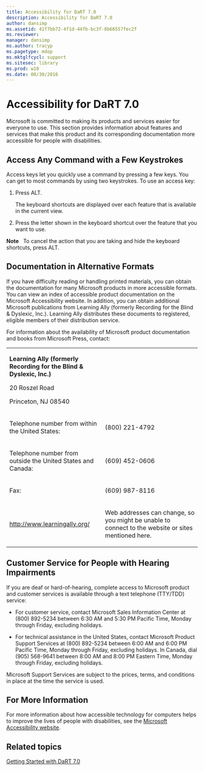 ```yaml
---
title: Accessibility for DaRT 7.0
description: Accessibility for DaRT 7.0
author: dansimp
ms.assetid: 41f7bb72-4f1d-44fb-bc3f-8b66557fec2f
ms.reviewer: 
manager: dansimp
ms.author: tracyp
ms.pagetype: mdop
ms.mktglfcycl: support
ms.sitesec: library
ms.prod: w10
ms.date: 08/30/2016
---
```



# Accessibility for DaRT 7.0


Microsoft is committed to making its products and services easier for everyone to use. This section provides information about features and services that make this product and its corresponding documentation more accessible for people with disabilities.

## Access Any Command with a Few Keystrokes


Access keys let you quickly use a command by pressing a few keys. You can get to most commands by using two keystrokes. To use an access key:

1.  Press ALT.

    The keyboard shortcuts are displayed over each feature that is available in the current view.

2.  Press the letter shown in the keyboard shortcut over the feature that you want to use.

**Note**  
To cancel the action that you are taking and hide the keyboard shortcuts, press ALT.

 

## Documentation in Alternative Formats


If you have difficulty reading or handling printed materials, you can obtain the documentation for many Microsoft products in more accessible formats. You can view an index of accessible product documentation on the Microsoft Accessibility website. In addition, you can obtain additional Microsoft publications from Learning Ally (formerly Recording for the Blind & Dyslexic, Inc.). Learning Ally distributes these documents to registered, eligible members of their distribution service.

For information about the availability of Microsoft product documentation and books from Microsoft Press, contact:

<table>
<colgroup>
<col width="50%" />
<col width="50%" />
</colgroup>
<tbody>
<tr class="odd">
<td align="left"><p><strong>Learning Ally (formerly Recording for the Blind &amp; Dyslexic, Inc.)</strong></p>
<p>20 Roszel Road</p>
<p>Princeton, NJ 08540</p></td>
<td align="left"><p></p></td>
</tr>
<tr class="even">
<td align="left"><p>Telephone number from within the United States:</p></td>
<td align="left"><p>(800) 221-4792</p></td>
</tr>
<tr class="odd">
<td align="left"><p>Telephone number from outside the United States and Canada:</p></td>
<td align="left"><p>(609) 452-0606</p></td>
</tr>
<tr class="even">
<td align="left"><p>Fax:</p></td>
<td align="left"><p>(609) 987-8116</p></td>
</tr>
<tr class="odd">
<td align="left"><p><a href="https://go.microsoft.com/fwlink/?linkid=239" data-raw-source="[http://www.learningally.org/](https://go.microsoft.com/fwlink/?linkid=239)">http://www.learningally.org/</a></p></td>
<td align="left"><p>Web addresses can change, so you might be unable to connect to the website or sites mentioned here.</p></td>
</tr>
</tbody>
</table>

 

## Customer Service for People with Hearing Impairments


If you are deaf or hard-of-hearing, complete access to Microsoft product and customer services is available through a text telephone (TTY/TDD) service:

-   For customer service, contact Microsoft Sales Information Center at (800) 892-5234 between 6:30 AM and 5:30 PM Pacific Time, Monday through Friday, excluding holidays.

-   For technical assistance in the United States, contact Microsoft Product Support Services at (800) 892-5234 between 6:00 AM and 6:00 PM Pacific Time, Monday through Friday, excluding holidays. In Canada, dial (905) 568-9641 between 8:00 AM and 8:00 PM Eastern Time, Monday through Friday, excluding holidays.

Microsoft Support Services are subject to the prices, terms, and conditions in place at the time the service is used.

## For More Information


For more information about how accessible technology for computers helps to improve the lives of people with disabilities, see the [Microsoft Accessibility website](https://go.microsoft.com/fwlink/?linkid=8431).

## Related topics


[Getting Started with DaRT 7.0](getting-started-with-dart-70-new-ia.md)

 

 





